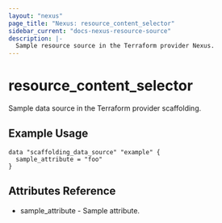 ```yaml
---
layout: "nexus"
page_title: "Nexus: resource_content_selector"
sidebar_current: "docs-nexus-resource-source"
description: |-
  Sample resource source in the Terraform provider Nexus.
---
```


# resource_content_selector

Sample data source in the Terraform provider scaffolding.

## Example Usage

```hcl
data "scaffolding_data_source" "example" {
  sample_attribute = "foo"
}
```

## Attributes Reference

* sample_attribute - Sample attribute.

